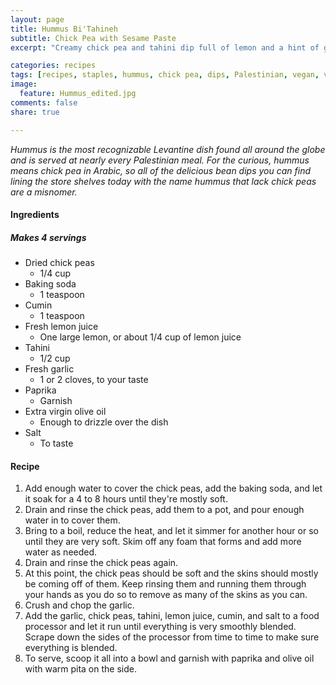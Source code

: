 ```yaml
---
layout: page
title: Hummus Bi'Tahineh
subtitle: Chick Pea with Sesame Paste
excerpt: "Creamy chick pea and tahini dip full of lemon and a hint of garlic."

categories: recipes
tags: [recipes, staples, hummus, chick pea, dips, Palestinian, vegan, vegetarian]
image:
  feature: Hummus_edited.jpg
comments: false
share: true

---
```





*Hummus is the most recognizable Levantine dish found all around the globe and is served at nearly every Palestinian meal. For the curious, hummus means chick pea in Arabic, so all of the delicious bean dips you can find lining the store shelves today with the name hummus that lack chick peas are a misnomer.*

#### Ingredients

##### Makes 4 servings

* Dried chick peas
  - 1/4 cup
* Baking soda
  - 1 teaspoon
* Cumin
  - 1 teaspoon
* Fresh lemon juice
  - One large lemon, or about 1/4 cup of lemon juice
* Tahini
  - 1/2 cup
* Fresh garlic
  - 1 or 2 cloves, to your taste
* Paprika
  - Garnish
* Extra virgin olive oil
  - Enough to drizzle over the dish
* Salt
  - To taste

#### Recipe

1. Add enough water to cover the chick peas, add the baking soda, and let it soak for a  4 to 8 hours until they're mostly soft.
2. Drain and rinse the chick peas, add them to a pot, and pour enough water in to cover them.
3. Bring to a boil, reduce the heat, and let it simmer for another hour or so until they are very soft. Skim off any foam that forms and add more water as needed.
4. Drain and rinse the chick peas again.
5. At this point, the chick peas should be soft and the skins should mostly be coming off of them. Keep rinsing them and running them through your hands as you do so to remove as many of the skins as you can.
6. Crush and chop the garlic.
7. Add the garlic, chick peas, tahini, lemon juice, cumin, and salt to a food processor and let it run until everything is very smoothly blended. Scrape down the sides of the processor from time to time to make sure everything is blended.
8. To serve, scoop it all into a bowl and garnish with paprika and olive oil with warm pita on the side.
